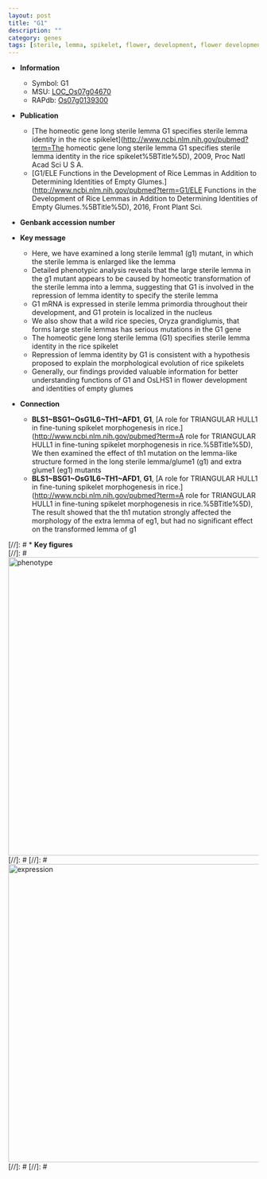 ```yaml
---
layout: post
title: "G1"
description: ""
category: genes
tags: [sterile, lemma, spikelet, flower, development, flower development]
---
```


* **Information**  
    + Symbol: G1  
    + MSU: [LOC_Os07g04670](http://rice.plantbiology.msu.edu/cgi-bin/ORF_infopage.cgi?orf=LOC_Os07g04670)  
    + RAPdb: [Os07g0139300](http://rapdb.dna.affrc.go.jp/viewer/gbrowse_details/irgsp1?name=Os07g0139300)  

* **Publication**  
    + [The homeotic gene long sterile lemma G1 specifies sterile lemma identity in the rice spikelet](http://www.ncbi.nlm.nih.gov/pubmed?term=The homeotic gene long sterile lemma G1 specifies sterile lemma identity in the rice spikelet%5BTitle%5D), 2009, Proc Natl Acad Sci U S A.
    + [G1/ELE Functions in the Development of Rice Lemmas in Addition to Determining Identities of Empty Glumes.](http://www.ncbi.nlm.nih.gov/pubmed?term=G1/ELE Functions in the Development of Rice Lemmas in Addition to Determining Identities of Empty Glumes.%5BTitle%5D), 2016, Front Plant Sci.

* **Genbank accession number**  

* **Key message**  
    + Here, we have examined a long sterile lemma1 (g1) mutant, in which the sterile lemma is enlarged like the lemma
    + Detailed phenotypic analysis reveals that the large sterile lemma in the g1 mutant appears to be caused by homeotic transformation of the sterile lemma into a lemma, suggesting that G1 is involved in the repression of lemma identity to specify the sterile lemma
    + G1 mRNA is expressed in sterile lemma primordia throughout their development, and G1 protein is localized in the nucleus
    + We also show that a wild rice species, Oryza grandiglumis, that forms large sterile lemmas has serious mutations in the G1 gene
    + The homeotic gene long sterile lemma (G1) specifies sterile lemma identity in the rice spikelet
    + Repression of lemma identity by G1 is consistent with a hypothesis proposed to explain the morphological evolution of rice spikelets
    + Generally, our findings provided valuable information for better understanding functions of G1 and OsLHS1 in flower development and identities of empty glumes

* **Connection**  
    + __BLS1~BSG1~OsG1L6~TH1~AFD1__, __G1__, [A role for TRIANGULAR HULL1 in fine-tuning spikelet morphogenesis in rice.](http://www.ncbi.nlm.nih.gov/pubmed?term=A role for TRIANGULAR HULL1 in fine-tuning spikelet morphogenesis in rice.%5BTitle%5D), We then examined the effect of th1 mutation on the lemma-like structure formed in the long sterile lemma/glume1 (g1) and extra glume1 (eg1) mutants
    + __BLS1~BSG1~OsG1L6~TH1~AFD1__, __G1__, [A role for TRIANGULAR HULL1 in fine-tuning spikelet morphogenesis in rice.](http://www.ncbi.nlm.nih.gov/pubmed?term=A role for TRIANGULAR HULL1 in fine-tuning spikelet morphogenesis in rice.%5BTitle%5D), The result showed that the th1 mutation strongly affected the morphology of the extra lemma of eg1, but had no significant effect on the transformed lemma of g1

[//]: # * **Key figures**  
[//]: # <img src="http://funRiceGenes.github.io/images/G1.pheno.png" alt="phenotype"  style="width: 600px;"/>
[//]: # 
[//]: # <img src="http://funRiceGenes.github.io/images/G1.exp.png" alt="expression"  style="width: 600px;"/>
[//]: # 
[//]: # 
